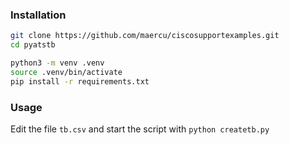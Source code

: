 ### Installation
```bash
git clone https://github.com/maercu/ciscosupportexamples.git
cd pyatstb

python3 -m venv .venv
source .venv/bin/activate
pip install -r requirements.txt
```

### Usage
Edit the file `tb.csv` and start the script with `python createtb.py`